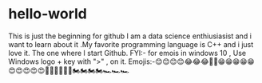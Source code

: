 # hello-world
This is just the beginning for github
I am a data science enthiusiasist and i want to learn about it .My favorite programming language is C++ and i just love it.
The one where I start Github.
FYI:-
for emois in windows 10 , Use Windows logo + key with ">" , on it.
Emojis:-😊😊😊😊😂😂😂🤣🤣😁😁😁😁😁😍😍😍😍😍🤑🤑🤑🤑🤑🤑🏍🏍🏍🏍🏎🏎🏎
